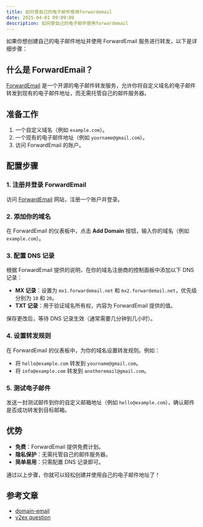 ```yaml
---
title: 如何使自己的电子邮件使用forwardemail
date: 2025-04-01 09:09:09
description: 如何使自己的电子邮件使用forwardemail
---
```


如果你想创建自己的电子邮件地址并使用 ForwardEmail 服务进行转发，以下是详细步骤：

## 什么是 ForwardEmail？

[ForwardEmail](https://forwardemail.net/) 是一个开源的电子邮件转发服务，允许你将自定义域名的电子邮件转发到现有的电子邮件地址，而无需托管自己的邮件服务器。

## 准备工作

1. 一个自定义域名（例如 `example.com`）。
2. 一个现有的电子邮件地址（例如 `yourname@gmail.com`）。
3. 访问 ForwardEmail 的账户。

## 配置步骤

### 1. 注册并登录 ForwardEmail

访问 [ForwardEmail](https://forwardemail.net/) 网站，注册一个账户并登录。

### 2. 添加你的域名

在 ForwardEmail 的仪表板中，点击 **Add Domain** 按钮，输入你的域名（例如 `example.com`）。

### 3. 配置 DNS 记录

根据 ForwardEmail 提供的说明，在你的域名注册商的控制面板中添加以下 DNS 记录：

- **MX 记录**：设置为 `mx1.forwardemail.net` 和 `mx2.forwardemail.net`，优先级分别为 `10` 和 `20`。
- **TXT 记录**：用于验证域名所有权，内容为 ForwardEmail 提供的值。

保存更改后，等待 DNS 记录生效（通常需要几分钟到几小时）。

### 4. 设置转发规则

在 ForwardEmail 的仪表板中，为你的域名设置转发规则。例如：

- 将 `hello@example.com` 转发到 `yourname@gmail.com`。
- 将 `info@example.com` 转发到 `anotheremail@gmail.com`。

### 5. 测试电子邮件

发送一封测试邮件到你的自定义邮箱地址（例如 `hello@example.com`），确认邮件是否成功转发到目标邮箱。

## 优势

- **免费**：ForwardEmail 提供免费计划。
- **隐私保护**：无需托管自己的邮件服务器。
- **简单易用**：只需配置 DNS 记录即可。

通过以上步骤，你就可以轻松创建并使用自己的电子邮件地址了！

## 参考文章

- [domain-email](https://antfu.me/posts/domain-email)
- [v2ex question](https://www.v2ex.com/t/889932)
